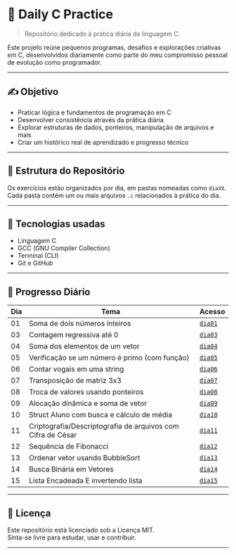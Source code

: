 # 🧠 Daily C Practice

> Repositório dedicado à prática diária da linguagem C.

Este projeto reúne pequenos programas, desafios e explorações criativas em C, desenvolvidos diariamente como parte do meu compromisso pessoal de evolução como programador.

---

## ✍️ Objetivo

- Praticar lógica e fundamentos de programação em C
- Desenvolver consistência através da prática diária
- Explorar estruturas de dados, ponteiros, manipulação de arquivos e mais
- Criar um histórico real de aprendizado e progresso técnico

---

## 📁 Estrutura do Repositório

Os exercícios estão organizados por dia, em pastas nomeadas como `diaXX`. Cada pasta contém um ou mais arquivos `.c` relacionados à prática do dia.

---

## 🧪 Tecnologias usadas

- Linguagem C
- GCC (GNU Compiler Collection)
- Terminal (CLI)
- Git e GitHub

---


## 🧠 Progresso Diário

| Dia  | Tema                                                                 | Acesso                    |
|------|----------------------------------------------------------------------|---------------------------|
| 01   | Soma de dois números inteiros                                        | [`dia01`](./dia01)        |
| 03   | Contagem regressiva até 0                                            | [`dia03`](./dia03)        |
| 04   | Soma dos elementos de um vetor                                       | [`dia04`](./dia04)        |
| 05   | Verificação se um número é primo (com função)                        | [`dia05`](./dia05)        |
| 06   | Contar vogais em uma string                                          | [`dia06`](./dia06)        |
| 07   | Transposição de matriz 3x3                                           | [`dia07`](./dia07)        |
| 08   | Troca de valores usando ponteiros                                    | [`dia08`](./dia08)        |
| 09   | Alocação dinâmica e soma de vetor                                    | [`dia09`](./dia09)        |
| 10   | Struct Aluno com busca e cálculo de média                            | [`dia10`](./dia10)        |
| 11   | Criptografia/Descriptografia de arquivos com Cifra de César          | [`dia11`](./dia11)        |
| 12   | Sequência de Fibonacci                                               | [`dia12`](./dia12)        |
| 13   | Ordenar vetor usando BubbleSort                                      | [`dia13`](./dia13)        |
| 14   | Busca Binária em Vetores                                             | [`dia14`](./dia14)        |
| 15   | Lista Encadeada E invertendo lista                                   | [`dia15`](./dia15)        |


---
































## 📜 Licença

Este repositório está licenciado sob a Licença MIT.  
Sinta-se livre para estudar, usar e contribuir.

---
